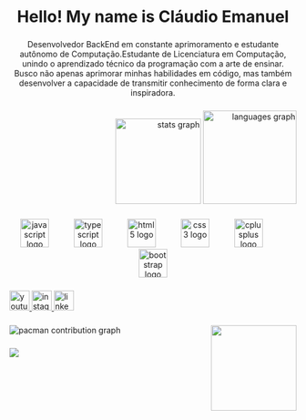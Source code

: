 <h1 align="center">Hello! My name is Cláudio Emanuel</h1>

###

<p align="center">Desenvolvedor BackEnd em constante aprimoramento e estudante autônomo de Computação.Estudante de Licenciatura em Computação, unindo o aprendizado técnico da programação com a arte de ensinar. Busco não apenas aprimorar minhas habilidades em código, mas também desenvolver a capacidade de transmitir conhecimento de forma clara e inspiradora.</p>

###

<div align="right">
  <img src="https://github-readme-stats.vercel.app/api?username=Claudio-Emanuel&hide_title=false&hide_rank=false&show_icons=true&include_all_commits=true&count_private=true&disable_animations=false&theme=dark&locale=en&hide_border=false" height="150" alt="stats graph"  />
  <img src="https://github-readme-stats.vercel.app/api/top-langs?username=Claudio-Emanuel&locale=en&hide_title=false&layout=compact&card_width=320&langs_count=8&theme=dark&hide_border=false" height="164" alt="languages graph"  />
</div>

###

<div align="center">
  <img src="https://cdn.jsdelivr.net/gh/devicons/devicon/icons/javascript/javascript-original.svg" height="50" alt="javascript logo"  />
  <img width="36" />
  <img src="https://cdn.jsdelivr.net/gh/devicons/devicon/icons/typescript/typescript-original.svg" height="50" alt="typescript logo"  />
  <img width="36" />
  <img src="https://cdn.jsdelivr.net/gh/devicons/devicon/icons/html5/html5-original.svg" height="50" alt="html5 logo"  />
  <img width="36" />
  <img src="https://cdn.jsdelivr.net/gh/devicons/devicon/icons/css3/css3-original.svg" height="50" alt="css3 logo"  />
  <img width="36" />
  <img src="https://cdn.jsdelivr.net/gh/devicons/devicon/icons/cplusplus/cplusplus-original.svg" height="50" alt="cplusplus logo"  />
  <img width="36" />
  <img src="https://cdn.jsdelivr.net/gh/devicons/devicon/icons/bootstrap/bootstrap-original.svg" height="50" alt="bootstrap logo"  />
</div>

###

<div align="left">
  <a href="https://www.youtube.com/@kionninho" target="_blank">
    <img src="https://img.shields.io/static/v1?message=Youtube&logo=youtube&label=&color=FF0000&logoColor=white&labelColor=&style=for-the-badge" height="35" alt="youtube logo"  />
  </a>
  <a href="https://www.instagram.com/claudioemanuel.cpp/" target="_blank">
    <img src="https://img.shields.io/static/v1?message=Instagram&logo=instagram&label=&color=E4405F&logoColor=white&labelColor=&style=for-the-badge" height="35" alt="instagram logo"  />
  </a>
  <a href="https://www.linkedin.com/in/cl%C3%A1udio-emanuel-074201242/" target="_blank">
    <img src="https://img.shields.io/static/v1?message=LinkedIn&logo=linkedin&label=&color=0077B5&logoColor=white&labelColor=&style=for-the-badge" height="35" alt="linkedin logo"  />
  </a>
</div>

###

<img align="right" height="150" src="https://camo.githubusercontent.com/2366b34bb903c09617990fb5fff4622f3e941349e846ddb7e73df872a9d21233/68747470733a2f2f63646e2e6472696262626c652e636f6d2f75736572732f3733303730332f73637265656e73686f74732f363538313234332f6176656e746f2e676966"  />

###

<picture>
  <source media="(prefers-color-scheme: dark)" srcset="https://raw.githubusercontent.com/Claudio-Emanuel/Claudio-Emanuel/output/pacman-contribution-graph-dark.svg">
  <source media="(prefers-color-scheme: light)" srcset="https://raw.githubusercontent.com/Claudio-Emanuel/Claudio-Emanuel/output/pacman-contribution-graph.svg">
  <img alt="pacman contribution graph" src="https://raw.githubusercontent.com/Claudio-Emanuel/Claudio-Emanuel/output/pacman-contribution-graph.svg">
</picture>

###

<div>
  <img style="100%" src="https://capsule-render.vercel.app/api?type=waving&height=126&section=footer&reversal=false&fontSize=70&fontColor=FFFFFF&fontAlign=100&fontAlignY=100&stroke=-&descSize=20&descAlign=56&descAlignY=50&theme=cobalt"  />
</div>

###
